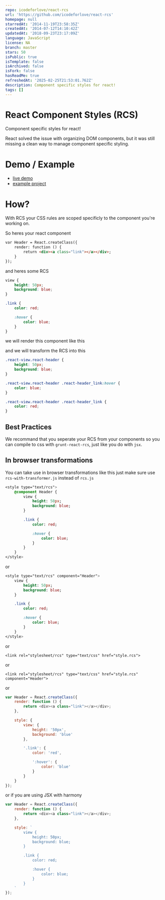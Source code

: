 ```yaml
---
repo: icodeforlove/react-rcs
url: 'https://github.com/icodeforlove/react-rcs'
homepage: null
starredAt: '2014-11-19T23:58:35Z'
createdAt: '2014-07-12T14:10:42Z'
updatedAt: '2018-09-23T23:17:09Z'
language: JavaScript
license: NA
branch: master
stars: 50
isPublic: true
isTemplate: false
isArchived: false
isFork: false
hasReadMe: true
refreshedAt: '2025-02-25T21:53:01.762Z'
description: Component specific styles for react!
tags: []
---
```


# React Component Styles (RCS)

Component specific styles for react!

React solved the issue with organizing DOM components, but it was still missing a clean way to manage component specific styling.

# Demo / Example

- [live demo](http://jsfiddle.net/icodeforlove/pn2g6/embedded/result%2Ccss%2Cjs/)
- [example project](https://github.com/icodeforlove/react-rcs-example)

# How?

With RCS your CSS rules are scoped specificly to the component you're working on.

So heres your react component

```html
var Header = React.createClass({
	render: function () {
		return <div><a class="link"></a></div>;
	}
});
```

and heres some RCS

```css
view {
	height: 50px;
	background: blue;
}

.link {
	color: red;

	:hover {
		color: blue;
	}
}
```

we will render this component like this

<div class="react-view react-header"><a class="react-header_link"></a></div>

and we will transform the RCS into this

```css
.react-view.react-header {
	height: 50px;
	background: blue;
}

.react-view.react-header .react-header_link:hover {
	color: blue;
}

.react-view.react-header .react-header_link {
	color: red;
}
```

## Best Practices

We recommand that you seperate your RCS from your components so you can compile to css with `grunt-react-rcs`, just like you do with `jsx`.

## In browser transformations

You can take use in browser transformations like this just make sure use `rcs-with-transformer.js` instead of `rcs.js`

```sass
<style type="text/rcs">
	@component Header {
		view {
			height: 50px;
			background: blue;
		}

		.link {
			color: red;

			:hover {
				color: blue;
			}
		}
	}
</style>
```

or 

```sass
<style type="text/rcs" component="Header">
	view {
		height: 50px;
		background: blue;
	}

	.link {
		color: red;

		:hover {
			color: blue;
		}
	}
</style>
```

or

```
<link rel="stylesheet/rcs" type="text/css" href="style.rcs">
```

or

```
<link rel="stylesheet/rcs" type="text/css" href="style.rcs" component="Header">
```

or

```javascript
var Header = React.createClass({
	render: function () {
		return <div><a class="link"></a></div>;
	},

	style: {
		view: {
			height: '50px',
			background: 'blue'
		},

		'.link': {
			color: 'red',

			':hover': {
				color: 'blue'
			}
		}
	}
});

```

or if you are using JSX with harmony

```javascript
var Header = React.createClass({
	render: function () {
		return <div><a class="link"></a></div>;
	},

	style: `
		view {
			height: 50px;
			background: blue;
		}

		.link {
			color: red;

			:hover {
				color: blue;
			}
		}
	`
});

```
